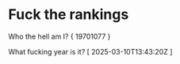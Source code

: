 # Fuck the rankings

Who the hell am I?
{ 19701077 }

What fucking year is it?
[ 2025-03-10T13:43:20Z ]
